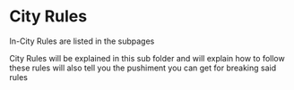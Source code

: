 # City Rules

In-City Rules are listed in the subpages

City Rules will be explained in this sub folder and will explain how to follow these rules will also tell you the pushiment you can get for breaking said rules
